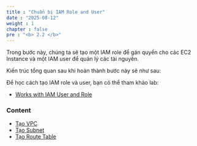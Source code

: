 ```yaml
---
title : "Chuẩn bị IAM Role and User"
date : "2025-08-12"
weight : 1
chapter : false
pre : "<b> 2.2 </b>"
---
```


Trong bước này, chúng ta sẽ tạo một IAM role để gán quyền cho các EC2 Instance và một IAM user để quản lý các tài nguyên.

Kiến trúc tổng quan sau khi hoàn thành bước này sẽ như sau:


Để học cách tạo IAM role và user, bạn có thể tham khảo lab:

- [Works with IAM User and Role](https://000002.awsstudygroup.com/en/)

### Content

- [Tạo VPC](2.2.1-createvpc)
- [Tạo Subnet](2.2.2-createsubnet)
- [Tạo Route Table](2.2.3-createroundtable)